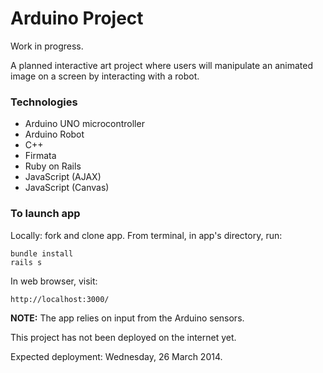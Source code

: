 # Arduino Project

Work in progress.

A planned interactive art project where users will manipulate an animated image on a screen by interacting with a robot.

### Technologies

* Arduino UNO microcontroller
* Arduino Robot
* C++
* Firmata
* Ruby on Rails
* JavaScript (AJAX)
* JavaScript (Canvas)

### To launch app

Locally: fork and clone app. From terminal, in app's directory, run:

    bundle install
    rails s

In web browser, visit:

    http://localhost:3000/

__NOTE:__ The app relies on input from the Arduino sensors.

This project has not been deployed on the internet yet.

Expected deployment: Wednesday, 26 March 2014.